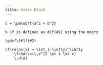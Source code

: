 ```yaml
---
title: Katex Block
---
```


``` katex
c = \pm\sqrt{a^2 + b^2}
```

``` katex
% \f is defined as #1f(#2) using the macro

\gdef\f#1f(#2)

\f\relax{x} = \int_{-\infty}^\infty
    \f\hat\xi\,e^{2 \pi i \xi x}
    \,d\xi
```
